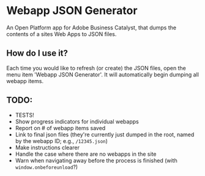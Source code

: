 # Webapp JSON Generator

An Open Platform app for Adobe Business Catalyst, that dumps the contents of a sites Web Apps to JSON files.

## How do I use it?

Each time you would like to refresh (or create) the JSON files, open the menu item 'Webapp JSON Generator'.
It will automatically begin dumping all webapp items.

## TODO:

* TESTS!
* Show progress indicators for individual webapps
* Report on # of webapp items saved
* Link to final json files (they're currently just dumped in the root, named by the webapp ID; e.g., `/12345.json`)
* Make instructions clearer
* Handle the case where there are no webapps in the site
* Warn when navigating away before the process is finished (with `window.onbeforeunload`?)